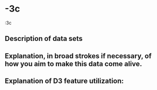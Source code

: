 # -3c
:3c
## Description of data sets

## Explanation, in broad strokes if necessary, of how you aim to make this data come alive.

## Explanation of D3 feature utilization:
